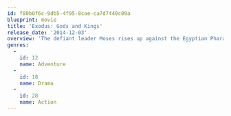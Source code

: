 ```yaml
---
id: f80b0f6c-9db5-4f95-8cae-ca7d7440c09a
blueprint: movie
title: 'Exodus: Gods and Kings'
release_date: '2014-12-03'
overview: 'The defiant leader Moses rises up against the Egyptian Pharaoh Ramses, setting 400,000 slaves on a monumental journey of escape from Egypt and its terrifying cycle of deadly plagues.'
genres:
  -
    id: 12
    name: Adventure
  -
    id: 18
    name: Drama
  -
    id: 28
    name: Action
---
```

